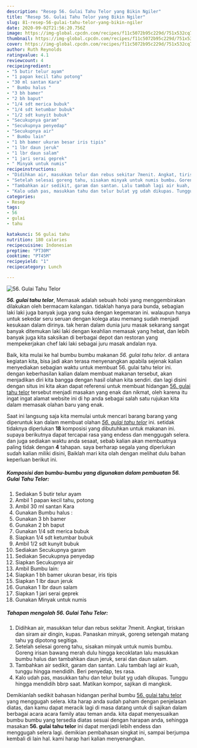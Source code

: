```yaml
---
description: "Resep 56. Gulai Tahu Telor yang Bikin Ngiler"
title: "Resep 56. Gulai Tahu Telor yang Bikin Ngiler"
slug: 81-resep-56-gulai-tahu-telor-yang-bikin-ngiler
date: 2020-09-02T21:56:20.756Z
image: https://img-global.cpcdn.com/recipes/f11c5072b95c229d/751x532cq70/56-gulai-tahu-telor-foto-resep-utama.jpg
thumbnail: https://img-global.cpcdn.com/recipes/f11c5072b95c229d/751x532cq70/56-gulai-tahu-telor-foto-resep-utama.jpg
cover: https://img-global.cpcdn.com/recipes/f11c5072b95c229d/751x532cq70/56-gulai-tahu-telor-foto-resep-utama.jpg
author: Ruth Reynolds
ratingvalue: 4.1
reviewcount: 4
recipeingredient:
- "5 butir telur ayam"
- "1 papan kecil tahu potong"
- "30 ml santan Kara"
- " Bumbu halus "
- "3 bh bamer"
- "2 bh baput"
- "1/4 sdt merica bubuk"
- "1/4 sdt ketumbar bubuk"
- "1/2 sdt kunyit bubuk"
- "Secukupnya garam"
- "Secukupnya penyedap"
- "Secukupnya air"
- " Bumbu lain"
- "1 bh bamer ukuran besar iris tipis"
- "1 lbr daun jeruk"
- "1 lbr daun salam"
- "1 jari serai geprek"
- " Minyak untuk numis"
recipeinstructions:
- "Didihkan air, masukkan telur dan rebus sekitar 7menit. Angkat, tiriskan dan siram air dingin, kupas. Panaskan minyak, goreng setengah matang tahu yg dipotong segitiga."
- "Setelah selesai goreng tahu, sisakan minyak untuk numis bumbu. Goreng irisan bawang merah dulu hingga kecoklatan lalu masukkan bumbu halus dan tambahkan daun jeruk, serai dan daun salam."
- "Tambahkan air sedikit, garam dan santan. Lalu tambah lagi air kuah, tunggu hingga mendidih. Beri penyedap, tes rasa."
- "Kalo udah pas, masukkan tahu dan telur bulat yg udah dikupas. Tunggu hingga mendidih bbrp saat. Matikan kompor, sajikan di mangkok."
categories:
- Resep
tags:
- 56
- gulai
- tahu

katakunci: 56 gulai tahu 
nutrition: 180 calories
recipecuisine: Indonesian
preptime: "PT30M"
cooktime: "PT45M"
recipeyield: "1"
recipecategory: Lunch

---
```



![56. Gulai Tahu Telor](https://img-global.cpcdn.com/recipes/f11c5072b95c229d/751x532cq70/56-gulai-tahu-telor-foto-resep-utama.jpg)

<b><i>56. gulai tahu telor</i></b>, Memasak adalah sebuah hobi yang menggembirakan dilakukan oleh bermacam kalangan. tidaklah hanya para bunda, sebagian laki laki juga banyak juga yang suka dengan kegemaran ini. walaupun hanya untuk sekedar seru seruan dengan kolega atau memang sudah menjadi kesukaan dalam dirinya. tak heran dalam dunia juru masak sekarang sangat banyak ditemukan laki laki dengan keahlian memasak yang hebat, dan lebih banyak juga kita saksikan di berbagai depot dan restoran yang mempekerjakan chef laki laki sebagai juru masak andalan nya.



Baik, kita mulai ke hal bumbu bumbu makanan <i>56. gulai tahu telor</i>. di antara kegiatan kita, bisa jadi akan terasa menyenangkan apabila sejenak kalian menyediakan sebagian waktu untuk membuat 56. gulai tahu telor ini. dengan keberhasilan kalian dalam membuat makanan tersebut, akan menjadikan diri kita bangga dengan hasil olahan kita sendiri. dan lagi disini dengan situs ini kita akan dapat referensi untuk membuat hidangan <u>56. gulai tahu telor</u> tersebut menjadi masakan yang enak dan nikmat, oleh karena itu ingat ingat alamat website ini di hp anda sebagai salah satu rujukan kita dalam memasak olahan baru yang enak.


Saat ini langsung saja kita memulai untuk mencari barang barang yang diperuntuk kan dalam membuat olahan <u><i>56. gulai tahu telor</i></u> ini. setidak tidaknya diperlukan <b>18</b> komposisi yang dibutuhkan untuk makanan ini. supaya berikutnya dapat tercapai rasa yang endess dan menggugah selera. dan juga sediakan waktu anda sesaat, sebab kalian akan membuatnya paling tidak dengan <b>4</b> tahapan. saya berharap segala yang diperlukan sudah kalian miliki disini, Baiklah mari kita olah dengan melihat dulu bahan keperluan berikut ini.

<!--inarticleads1-->

##### Komposisi dan bumbu-bumbu yang digunakan dalam pembuatan 56. Gulai Tahu Telor:

1. Sediakan 5 butir telur ayam
1. Ambil 1 papan kecil tahu, potong
1. Ambil 30 ml santan Kara
1. Gunakan  Bumbu halus :
1. Gunakan 3 bh bamer
1. Gunakan 2 bh baput
1. Gunakan 1/4 sdt merica bubuk
1. Siapkan 1/4 sdt ketumbar bubuk
1. Ambil 1/2 sdt kunyit bubuk
1. Sediakan Secukupnya garam
1. Sediakan Secukupnya penyedap
1. Siapkan Secukupnya air
1. Ambil  Bumbu lain:
1. Siapkan 1 bh bamer ukuran besar, iris tipis
1. Siapkan 1 lbr daun jeruk
1. Gunakan 1 lbr daun salam
1. Siapkan 1 jari serai geprek
1. Gunakan  Minyak untuk numis




<!--inarticleads2-->

##### Tahapan mengolah 56. Gulai Tahu Telor:

1. Didihkan air, masukkan telur dan rebus sekitar 7menit. Angkat, tiriskan dan siram air dingin, kupas. Panaskan minyak, goreng setengah matang tahu yg dipotong segitiga.
1. Setelah selesai goreng tahu, sisakan minyak untuk numis bumbu. Goreng irisan bawang merah dulu hingga kecoklatan lalu masukkan bumbu halus dan tambahkan daun jeruk, serai dan daun salam.
1. Tambahkan air sedikit, garam dan santan. Lalu tambah lagi air kuah, tunggu hingga mendidih. Beri penyedap, tes rasa.
1. Kalo udah pas, masukkan tahu dan telur bulat yg udah dikupas. Tunggu hingga mendidih bbrp saat. Matikan kompor, sajikan di mangkok.




Demikianlah sedikit bahasan hidangan perihal bumbu <u>56. gulai tahu telor</u> yang menggugah selera. kita harap anda sudah paham dengan penjelasan diatas, dan kamu dapat meracik lagi di masa datang untuk di sajikan dalam berbagai acara acara family atau teman anda. kita dapat menyesuaikan bumbu bumbu yang tersedia diatas sesuai dengan harapan anda, sehingga masakan <b>56. gulai tahu telor</b> ini dapat menjadi lebih endess dan menggugah selera lagi. demikian pembahasan singkat ini, sampai berjumpa kembali di lain hal. kami harap hari kalian menyenangkan.
